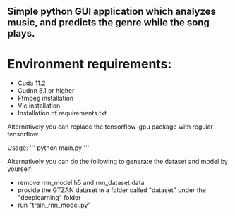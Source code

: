 ## Simple python GUI application which analyzes music, and predicts the genre while the song plays.

# Environment requirements:

- Cuda 11.2
- Cudnn 8.1 or higher
- Ffmpeg installation
- Vlc installation
- Installation of requirements.txt

Alternatively you can replace the tensorflow-gpu package with regular tensorflow.

Usage:
'''
python main.py
'''

Alternatively you can do the following to generate the dataset and model by yourself:

- remove rnn_model.h5 and rnn_dataset.data
- provide the GTZAN dataset in a folder called "dataset" under the "deeplearning" folder
- run "train_rnn_model.py"